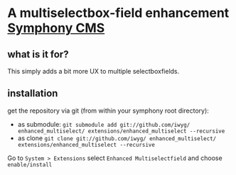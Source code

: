 # A multiselectbox-field enhancement [Symphony CMS][1]

## what is it for?

This simply adds a bit more UX to multiple selectboxfields.

## installation

get the repository via git (from within your symphony root directory):
- as submodule: `git submodule add git://github.com/iwyg/ enhanced_multiselect/ extensions/enhanced_multiselect --recursive`
- as clone `git clone git://github.com/iwyg/ enhanced_multiselect/ extensions/enhanced_multiselect --recursive`

Go to `System > Extensions` select `Enhanced Multiselectfield` and choose `enable/install` 

[1]: http://symphony-cms.com/
